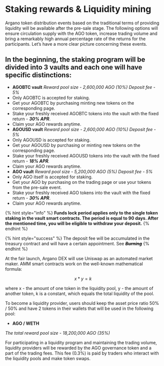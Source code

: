 # Staking rewards & Liquidity mining

Argano token distribution events based on the traditional terms of providing liquidity will be available after the pre-sale stage. The following options will ensure circulation supply with the AGO token, increase trading volume and bring a remarkably high annual percentage rate of the returns for the participants. Let’s have a more clear picture concerning these events.

## **In the beginning, the staking program will be divided into 3 vaults and each one will have specific distinctions:**

* **AGOBTC vault** _Reward pool size - 2,600,000 AGO \(10%\) Deposit fee - 5%_
* Only AGOBTC is accepted for staking.
* Get your AGOBTC by purchasing minting new tokens on the corresponding page.
* Stake your freshly received AGOBTC tokens into the vault with the fixed return - _**30% APR**_.
* Claim your AGO rewards anytime.
* **AGOUSD vault** _Reward pool size - 2,600,000 AGO \(10%\) Deposit fee - 5%_
* Only AGOUSD is accepted for staking.
* Get your AGOUSD by purchasing or minting new tokens on the corresponding page.
* Stake your freshly received AGOUSD tokens into the vault with the fixed return - _**18% APR**._
* Claim your AGO rewards anytime.
* **AGO vault** _Reward pool size - 5,200,000 AGO \(5%\) Deposit fee - 5%_
* Only AGO itself is accepted for staking.
* Get your AGO by purchasing on the trading page or use your tokens from the pre-sale event.
* Stake your freshly received AGO tokens into the vault with the fixed return - _**30% APR**_.
* Claim your AGO rewards anytime.

{% hint style="info" %}
**Funds lock period applies only to the single token staking in the vault smart contracts. The period is equal to 90 days. After the mentioned time, you will be eligible to withdraw your deposit.**
{% endhint %}

{% hint style="success" %}
The deposit fee will be accumulated in the treasury contract and will have a certain appointment. See ~~_**Burning**_~~
{% endhint %}

At the fair launch, Argano DEX will use Uniswap as an automated market maker. AMM smart contracts work on the well-known mathematical formula:

$$
x * y = k
$$

where x - the amount of one token in the liquidity pool, y - the amount of another token, k is a constant, which equals the total liquidity of the pool.

To become a liquidity provider, users should keep the asset price ratio 50% / 50% and have 2 tokens in their wallets that will be used in the following pool:

* **AGO / WETH** 

_The total reward pool size - 18,200,000 AGO \(35%\)_

For participating in a liquidity program and maintaining the trading volume, liquidity providers will be rewarded by the AGO governance token and a part of the trading fees. This fee \(0.3%\) is paid by traders who interact with the liquidity pools and make token swaps.


